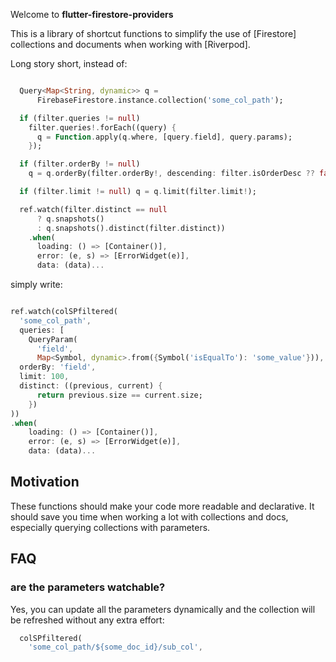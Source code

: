 Welcome to **flutter-firestore-providers**

This is a library of shortcut functions to simplify the use of [Firestore] collections and documents when working with [Riverpod].

Long story short, instead of:

```dart

  Query<Map<String, dynamic>> q =
      FirebaseFirestore.instance.collection('some_col_path');

  if (filter.queries != null)
    filter.queries!.forEach((query) {
      q = Function.apply(q.where, [query.field], query.params);
    });

  if (filter.orderBy != null)
    q = q.orderBy(filter.orderBy!, descending: filter.isOrderDesc ?? false);

  if (filter.limit != null) q = q.limit(filter.limit!);

  ref.watch(filter.distinct == null
      ? q.snapshots()
      : q.snapshots().distinct(filter.distinct))
    .when(
      loading: () => [Container()],
      error: (e, s) => [ErrorWidget(e)],
      data: (data)...

```

simply write:

```dart

ref.watch(colSPfiltered(
  'some_col_path',
  queries: [
    QueryParam(
      'field',
      Map<Symbol, dynamic>.from({Symbol('isEqualTo'): 'some_value'})),
  orderBy: 'field',
  limit: 100,
  distinct: ((previous, current) {
      return previous.size == current.size;
    })
))
.when(
    loading: () => [Container()],
    error: (e, s) => [ErrorWidget(e)],
    data: (data)...

```

## Motivation

These functions should make your code more readable and declarative. It should save you time when working a lot with collections and docs, especially querying collections with parameters.

## FAQ

### are the parameters watchable?

Yes, you can update all the parameters dynamically and the collection will be refreshed without any extra effort:

```dart
  colSPfiltered(
    'some_col_path/${some_doc_id}/sub_col',
```


